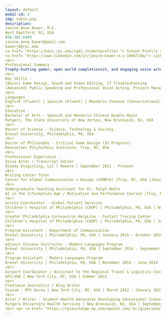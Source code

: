 ```yaml
---
layout: default
modal-id: 1
img: cabin.png
description:
Janine Anne Bower, M.S.
West Deptford, NJ, USA
856.381.6403
janine.anne.bower@gmail.com
bowerj6@rpi.edu
<a href= "https://hass.rpi.edu/cgds_studentprofiles "> School Profile </p>
<a href= "https://www.linkedin.com/in/janine-bower-m-s-1804719a/"> LinkedIn </p>
<br>
Professional Summary -
Trophy-hunting gamer, open world completionist, and engaging voice actor with a love for all things international. Social science scholar fascinated by: the power of vocal performance in the video game medium, surveillance, and the materiality of digital space. Dedicated and collaborative professional with exemplary customer service skills and over a decade of experience in the fields of healthcare, academia, and entertainment media.
<br>
Key Skills - 
(Basic) Game Design, Sound and Video Editing, IT Troubleshooting
(Advanced) Public Speaking and Professional Voice Acting, Project Management, Team Leadership, Employee Onboarding, Microsoft Office Suite, Office 365, G Suite, Social Science Research, Academic Conference Presentations, Database Management, Newsletter Development, Social Media, Promotional Material Design
<br>
Languages - 
English (Fluent) │ Spanish (Fluent) │ Mandarin Chinese (Conversational)
<br>
Education -
Bachelor of Arts - Spanish and Mandarin Chinese Double Major
Rutgers, The State University of New Jersey, New Brunswick, NJ, USA
<br>
Master of Science - Science, Technology & Society
Drexel University, Philadelphia, PA, USA
<br>
Doctor of Philosophy - Critical Game Design (In Progress)
Rensselaer Polytechnic Institute, Troy, NY, USA
<br>
Professional Experience - 
Voice Actor / Transcript Editor
Bloody Disgusting, LLC │ Remote │ September 2021 - Present
<br>
Writing Center Tutor 
Center for Global Communication + Design (COMM+D) │Troy, NY, USA │January 2024 - Present
<br>
Undergraduate Teaching Assistant for Dr. Ralph Noble
AI in the Information Age / Motivation and Performance Courses │Troy, NY, USA │ August 2023 - December 2023
<br>
Access Coordinator - Global Patient Services
Children’s Hospital of Philadelphia (CHOP) │ Philadelphia, PA, USA │ November 2018 - July 2022
<br>
Greater Philadelphia Coronavirus HelpLine - Contact Tracing Center
Children’s Hospital of Philadelphia (CHOP) │ Philadelphia, PA, USA │ July 2020 - February 2021
<br>
Program Assistant - Department of Communication
Drexel University │ Philadelphia, PA, USA │ January 2015 - October 2018
<br>
Adjunct Chinese Instructor - Modern Languages Program
Drexel University │ Philadelphia, PA, USA │ September 2014 - September 2016
<br>
Program Assistant - Modern Languages Program
Drexel University │ Philadelphia, PA, USA │ November 2013 - June 2014
<br>
Airport Coordinator / Assistant to the Regional Travel & Logistics Coordinator
AFS-USA │ New York City, NY, USA │ Summer 2013
<br>
Freelance Journalist / Blog Writer
Viacom - MTV Korea │ New York City, NY, USA │ March 2012 - January 2013
<br>
Actor / Writer - Student Health Advocates Developing Educational Scenarios (SHADES) Theater
Rutgers University Health Services │ New Brunswick, NJ, USA │ September 2008 - June 2012
<br> <p> <a href= "https://rpiexchange-my.sharepoint.com/:b:/g/personal/bowerj6_rpi_edu/Echqe1Y5CbJArXlAMGQkZywB5SCI71z8TX57iwtMhbZdGw"> Link to Full Resume </p> 
---
```

